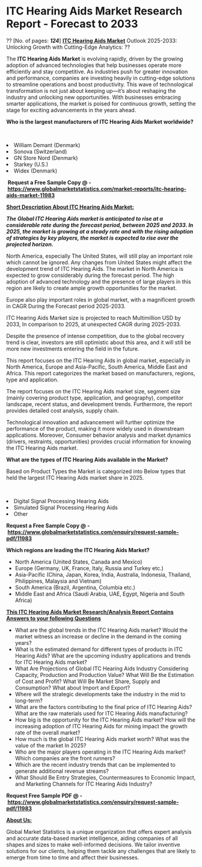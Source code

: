 <H1>ITC Hearing Aids Market Research Report - Forecast to 2033</H1><p>?? [No. of pages:&nbsp;<strong><em>124</em></strong>]&nbsp;<strong><a href="https://www.globalmarketstatistics.com/market-reports/itc-hearing-aids-market-11983">ITC Hearing Aids&nbsp;Market</a></strong>&nbsp;Outlook 2025-2033: Unlocking Growth with Cutting-Edge Analytics: ??</p><p>The <strong>ITC Hearing Aids Market</strong> is evolving rapidly, driven by the growing adoption of advanced technologies that help businesses operate more efficiently and stay competitive. As industries push for greater innovation and performance, companies are investing heavily in cutting-edge solutions to streamline operations and boost productivity. This wave of technological transformation is not just about keeping up&mdash;it&rsquo;s about reshaping the industry and unlocking new opportunities. With businesses embracing smarter applications, the market is poised for continuous growth, setting the stage for exciting advancements in the years ahead.</p><p><strong>Who is the largest manufacturers of ITC Hearing Aids Market worldwide?</strong></p><p>&nbsp;<li>William Demant (Denmark)<li>Sonova (Switzerland)<li>GN Store Nord (Denmark)<li>Starkey (U.S.)<li>Widex (Denmark)</p><p>&nbsp;<strong>Request a Free Sample Copy @ -&nbsp;<a href="https://www.globalmarketstatistics.com/market-reports/itc-hearing-aids-market-11983">https://www.globalmarketstatistics.com/market-reports/itc-hearing-aids-market-11983</a></strong></p><p><strong><u>Short Description About ITC Hearing Aids Market:</u></strong></p><p><strong><em>The Global ITC Hearing Aids market is anticipated to rise at a considerable rate during the forecast period, between 2025 and 2033. In 2025, the market is growing at a steady rate and with the rising adoption of strategies by key players, the market is expected to rise over the projected horizon.</em></strong></p><p>North America, especially The United States, will still play an important role which cannot be ignored. Any changes from United States might affect the development trend of ITC Hearing Aids. The market in North America is expected to grow considerably during the forecast period. The high adoption of advanced technology and the presence of large players in this region are likely to create ample growth opportunities for the market.</p><p>Europe also play important roles in global market, with a magnificent growth in CAGR During the Forecast period 2025-2033.</p><p>ITC Hearing Aids Market size is projected to reach Multimillion USD by 2033, In comparison to 2025, at unexpected CAGR during 2025-2033.</p><p>Despite the presence of intense competition, due to the global recovery trend is clear, investors are still optimistic about this area, and it will still be more new investments entering the field in the future.</p><p>This report focuses on the ITC Hearing Aids in global market, especially in North America, Europe and Asia-Pacific, South America, Middle East and Africa. This report categorizes the market based on manufacturers, regions, type and application.</p><p>The report focuses on the ITC Hearing Aids market size, segment size (mainly covering product type, application, and geography), competitor landscape, recent status, and development trends. Furthermore, the report provides detailed cost analysis, supply chain.</p><p>Technological innovation and advancement will further optimize the performance of the product, making it more widely used in downstream applications. Moreover, Consumer behavior analysis and market dynamics (drivers, restraints, opportunities) provides crucial information for knowing the ITC Hearing Aids market.</p><p><strong>What are the types of ITC Hearing Aids available in the Market?</strong></p><p>Based on Product Types the Market is categorized into Below types that held the largest ITC Hearing Aids market share in 2025.</p><p>&nbsp;<li>Digital Signal Processing Hearing Aids<li> Simulated Signal Processing Hearing Aids<li> Other&nbsp;</p><p><strong>Request a Free Sample Copy @ -&nbsp;<a href="https://www.globalmarketstatistics.com/enquiry/request-sample-pdf/11983">https://www.globalmarketstatistics.com/enquiry/request-sample-pdf/11983</a></strong></p><p><strong>Which regions are leading the ITC Hearing Aids Market?</strong></p><ul><li>North America (United States, Canada and Mexico)</li><li>Europe (Germany, UK, France, Italy, Russia and Turkey etc.)</li><li>Asia-Pacific (China, Japan, Korea, India, Australia, Indonesia, Thailand, Philippines, Malaysia and Vietnam)</li><li>South America (Brazil, Argentina, Columbia etc.)</li><li>Middle East and Africa (Saudi Arabia, UAE, Egypt, Nigeria and South Africa)</li></ul><p><strong><u>This ITC Hearing Aids Market Research/Analysis Report Contains Answers to your following Questions</u></strong></p><ul><li>What are the global trends in the ITC Hearing Aids market? Would the market witness an increase or decline in the demand in the coming years?</li><li>What is the estimated demand for different types of products in ITC Hearing Aids? What are the upcoming industry applications and trends for ITC Hearing Aids market?</li><li>What Are Projections of Global ITC Hearing Aids Industry Considering Capacity, Production and Production Value? What Will Be the Estimation of Cost and Profit? What Will Be Market Share, Supply and Consumption? What about Import and Export?</li><li>Where will the strategic developments take the industry in the mid to long-term?</li><li>What are the factors contributing to the final price of ITC Hearing Aids? What are the raw materials used for ITC Hearing Aids manufacturing?</li><li>How big is the opportunity for the ITC Hearing Aids market? How will the increasing adoption of ITC Hearing Aids for mining impact the growth rate of the overall market?</li><li>How much is the global ITC Hearing Aids market worth? What was the value of the market In 2025?</li><li>Who are the major players operating in the ITC Hearing Aids market? Which companies are the front runners?</li><li>Which are the recent industry trends that can be implemented to generate additional revenue streams?</li><li>What Should Be Entry Strategies, Countermeasures to Economic Impact, and Marketing Channels for ITC Hearing Aids Industry?</li></ul><p><strong>Request Free Sample PDF @ -&nbsp;<a href="https://www.globalmarketstatistics.com/enquiry/request-sample-pdf/11983">https://www.globalmarketstatistics.com/enquiry/request-sample-pdf/11983</a></strong></p><p><strong><u>About Us:</u></strong></p><p>Global Market Statistics&nbsp;is a unique organization that offers expert analysis and accurate data-based market intelligence, aiding companies of all shapes and sizes to make well-informed decisions. We tailor inventive solutions for our clients, helping them tackle any challenges that are likely to emerge from time to time and affect their businesses.</p>
